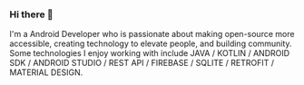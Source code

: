 ### Hi there 👋

I'm a Android Developer who is passionate about making open-source more accessible, creating technology to elevate people, and building community. Some technologies I enjoy working with include JAVA / KOTLIN / ANDROID SDK / ANDROID STUDIO / REST API / FIREBASE / SQLITE / RETROFIT /  MATERIAL DESIGN.
